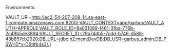 Environments:

VAULT_URI=http://ec2-54-207-208-14.sa-east-1.compute.amazonaws.com:8200/;VAULT_CONTEXT=app/garbus;VAULT_AUTH=APPROLE;VAULT_ROLE_ID=8a031389-f461-31ba-776b-2c49b5de3894;VAULT_SECRET_ID=29a74db5-7cdd-b746-d588-43b857cb2920;DB_URL=jdbc:h2:mem:DevDB;DB_USR=garbus_admin;DB_PSW=D*v-D$t#b4s3/.}